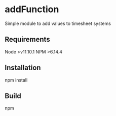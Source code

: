 # addFunction
Simple module to add values to timesheet systems

## Requirements
Node >v11.10.1
NPM >6.14.4

## Installation
npm install

## Build
npm 
